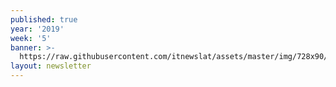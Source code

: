 ```yaml
---
published: true
year: '2019'
week: '5'
banner: >-
  https://raw.githubusercontent.com/itnewslat/assets/master/img/728x90/Banner-Resumen.jpg
layout: newsletter
---
```

